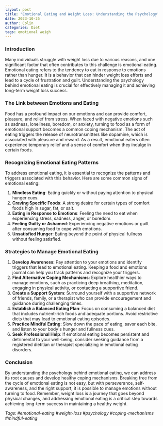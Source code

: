 ```yaml
---
layout: post
title: "Emotional Eating and Weight Loss: Understanding the Psychology"
date: 2023-10-25
author: Colin
categories: Diet
tags: emotional weigh
---
```


### Introduction

Many individuals struggle with weight loss due to various reasons, and one significant factor that often contributes to this challenge is emotional eating. Emotional eating refers to the tendency to eat in response to emotions rather than hunger. It is a behavior that can hinder weight loss efforts and lead to a cycle of frustration and guilt. Understanding the psychology behind emotional eating is crucial for effectively managing it and achieving long-term weight loss success.

### The Link between Emotions and Eating

Food has a profound impact on our emotions and can provide comfort, pleasure, and relief from stress. When faced with negative emotions such as sadness, loneliness, boredom, or anxiety, turning to food as a form of emotional support becomes a common coping mechanism. The act of eating triggers the release of neurotransmitters like dopamine, which is associated with pleasure and reward. As a result, emotional eaters often experience temporary relief and a sense of comfort when they indulge in certain foods.

### Recognizing Emotional Eating Patterns

To address emotional eating, it is essential to recognize the patterns and triggers associated with this behavior. Here are some common signs of emotional eating:

1. **Mindless Eating**: Eating quickly or without paying attention to physical hunger cues.
2. **Craving Specific Foods**: A strong desire for certain types of comfort foods high in sugar, fat, or salt.
3. **Eating in Response to Emotions**: Feeling the need to eat when experiencing stress, sadness, anger, or boredom.
4. **Feeling Guilty or Ashamed**: Experiencing negative emotions or guilt after consuming food to cope with emotions.
5. **Unsatisfied Hunger**: Eating beyond the point of physical fullness without feeling satisfied.

### Strategies to Manage Emotional Eating

1. **Develop Awareness**: Pay attention to your emotions and identify triggers that lead to emotional eating. Keeping a food and emotions journal can help you track patterns and recognize your triggers.
2. **Find Alternative Coping Mechanisms**: Explore healthier ways to manage emotions, such as practicing deep breathing, meditation, engaging in physical activity, or contacting a supportive friend.
3. **Create a Support System**: Surround yourself with a supportive network of friends, family, or a therapist who can provide encouragement and guidance during challenging times.
4. **Establish a Balanced Eating Plan**: Focus on consuming a balanced diet that includes nutrient-rich foods and adequate portions. Avoid restrictive diets that may lead to emotional eating episodes.
5. **Practice Mindful Eating**: Slow down the pace of eating, savor each bite, and listen to your body's hunger and fullness cues.
6. **Seek Professional Help**: If emotional eating becomes persistent and detrimental to your well-being, consider seeking guidance from a registered dietitian or therapist specializing in emotional eating disorders.

### Conclusion

By understanding the psychology behind emotional eating, we can address its root causes and develop healthy coping mechanisms. Breaking free from the cycle of emotional eating is not easy, but with perseverance, self-awareness, and the right support, it is possible to manage emotions without turning to food. Remember, weight loss is a journey that goes beyond physical changes, and addressing emotional eating is a critical step towards achieving long-term success in maintaining a healthy weight.

*Tags: #emotional-eating #weight-loss #psychology #coping-mechanisms #mindful-eating*
